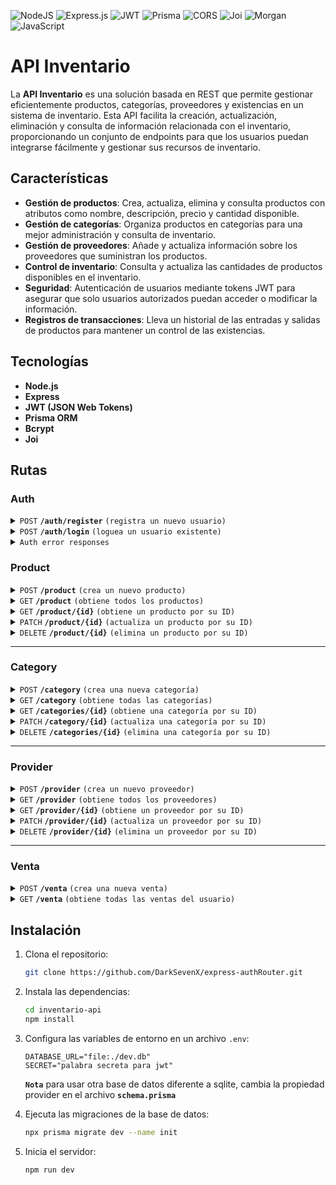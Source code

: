 

![NodeJS](https://img.shields.io/badge/node.js-6DA55F?style=for-the-badge&logo=node.js&logoColor=white)
![Express.js](https://img.shields.io/badge/express.js-%23404d59.svg?style=for-the-badge&logo=express&logoColor=%2361DAFB)
![JWT](https://img.shields.io/badge/JWT-black?style=for-the-badge&logo=JSON%20web%20tokens)
![Prisma](https://img.shields.io/badge/Prisma-3982CE?style=for-the-badge&logo=Prisma&logoColor=white)
![CORS](https://img.shields.io/badge/cors-000000?style=for-the-badge&logo=cors&logoColor=white)
![Joi](https://img.shields.io/badge/joi-0865A6?style=for-the-badge&logo=joi&logoColor=white)
![Morgan](https://img.shields.io/badge/morgan-000000?style=for-the-badge&logo=morgan&logoColor=white)
![JavaScript](https://img.shields.io/badge/javascript-%23323330.svg?style=for-the-badge&logo=javascript&logoColor=%23F7DF1E)


# API Inventario

La **API Inventario** es una solución basada en REST que permite gestionar eficientemente productos, categorías, proveedores y existencias en un sistema de inventario. Esta API facilita la creación, actualización, eliminación y consulta de información relacionada con el inventario, proporcionando un conjunto de endpoints para que los usuarios puedan integrarse fácilmente y gestionar sus recursos de inventario.

## Características

- **Gestión de productos**: Crea, actualiza, elimina y consulta productos con atributos como nombre, descripción, precio y cantidad disponible.
- **Gestión de categorías**: Organiza productos en categorías para una mejor administración y consulta de inventario.
- **Gestión de proveedores**: Añade y actualiza información sobre los proveedores que suministran los productos.
- **Control de inventario**: Consulta y actualiza las cantidades de productos disponibles en el inventario.
- **Seguridad**: Autenticación de usuarios mediante tokens JWT para asegurar que solo usuarios autorizados puedan acceder o modificar la información.
- **Registros de transacciones**: Lleva un historial de las entradas y salidas de productos para mantener un control de las existencias.

## Tecnologías

- **Node.js** 
- **Express**
- **JWT (JSON Web Tokens)**
- **Prisma ORM**
- **Bcrypt**
- **Joi**

## Rutas

### Auth

<details>
 <summary><code>POST</code> <code><b>/auth/register</b></code> <code>(registra un nuevo usuario)</code></summary>

#### parametros

> ninguno

##### Body
- ##### headers

 `Content-Type: application/json`

| name          | type      | data type | descripción                     |
| ------------- | --------- | --------- | ------------------------------- |
| `username`    | requerido | string    | nombre de usuario |
| `password`    | requerido | string    | password |

```json
{
  "username": "new user",
  "password": "new password"
}
```

##### Responses

- **`200`** `Registro exitoso, devuelve un token JWT`

    ```json
    {
      "token": "eyJhbGciOiJIUzI1NiIsInR5cCI6IkpXVCJ9..."
    }
    ```
- **`400`** `bad request faltan campos`
    ```json
    {
      "error": "password is required"
    }
    ```
- **`409`** `Conflict`
    ```json
    {
      "error": "username is already taken"
    }
    ```
- **`500`** `Internal Server Error`
    ```json
    {
      "error": "error message..."
    } 
    ```
</details>     


<details>
<summary><code>POST</code> <code><b>/auth/login</b></code> <code>(loguea un usuario existente)</code></summary>

##### parametros

> ninguno

##### Body
- ##### headers

 `Content-Type: application/json`

| name          | type      | data type | descripción                     |
| ------------- | --------- | --------- | ------------------------------- |
| `username`    | requerido | string    | nombre de usuario |
| `password`    | requerido | string    | password |

```json
{
  "username": "new user",
  "password": "new password"
}
```
##### responses

- **`200`** `login exitoso, devuelve un token JWT`

    ```json
    {
      "token": "eyJhbGciOiJIUzI1NiIsInR5cCI6IkpXVCJ9..."
    }
    ```
- **`400`** `bad request faltan campos`
    ```json
    {
        "error": "password is required"
    }
    ```
- **`401`** `unauthorized, password inconrrecta`
    ```json
    {
      "error": "incorrect password"
    }
    ```
- **`404`** `not found`
    ```json
    {
      "error": "username is already taken"
    }
    ```
- **`500`** `Internal Server Error`
    ```json
    {
      "error": "error message..."
    } 
    ```
</details>

<details>
<summary><code>Auth error responses</code></summary>

todas las rutas se encuentran protegidas por jwt, el token es proporcionado
al loguearse o registrarse. en cada solicitud se de be proporcionar el header 

`token: <token proporcionado>`

estos son los errores relacionados con el token de autenticacion y aplican
para todos los endpoints

- **`401`** `Token inválido o expirado`
    ```json
    {
      "error": "invalid token"
    }

- **`403`** `no se proporciono un token en la solicitud`
    ```json
    {
      "message": "no token provided"
    }
    ```
</details>

### Product 

<details>
<summary><code>POST</code> <code><b>/product</b></code> <code>(crea un nuevo producto)</code></summary>

##### parámetros

> ninguno

#### Body
- ##### headers

 `Content-Type: application/json`

 `token: <token proporcionado al loguearse>`

| name          | type      | data type | descripción                     |
| ------------- | --------- | --------- | ------------------------------- |
| `name`        | requerido | string    | nombre del producto       |
| `categoryId`  | requerido | int       | id de la categoria |
| `supplierId`  | requerido | int       | id del proveedor
| `price`       | requerido | int       | precio del producto
| `stock`       | requerido | int       | stock disponible del producto

```json
{
  "name": "new",
  "categoryId": 1,
  "supplierId": 1,
  "price": 1,
  "stock": 100
}
```

##### Respuestas


- `201` `prodcuto creado correctamente`

    ``` json
    {
        "id":1,
        "name":"new product",
        "price":9.99,
        "stock":10,
        "categoryId":1,
        "supplierId":1
    }
    ```
- `400` `bad request`
    ``` json 
    {
        "message": ["mensaje de error de validacion"]
    }
    ```

- **`401`** `Token inválido o expirado`
    ```json
    {
      "error": "invalid token"
    }

- **`403`** `no se proporciono un token en la solicitud`
    ```json
    {
      "message": "no token provided"
    }

- `404` `cateogria o proveedor no encontrado`

    ```json
    { "message":"Categoría no encontrada" }
    ```
    ``` json
    { "message":"Proveedor no encontrado" }
    ```

- `500` `internal server error`

    ```json
    { "message": "Error creando el producto" }
    ```

</details>

<details>
 <summary><code>GET</code> <code><b>/product</b></code> <code>(obtiene todos los productos)</code></summary>

##### Parámetros

> Ninguno

##### Respuestas

-  **`200`** `ok`
    ```json 
    [
        {
          "id": 1,
          "name": "product 1",
          "categoryId": 1,
          "providerId": 1,
          "price": 1,
          "stock": 98,
          "userId": 1,
        },
        {
          "id": 2,
          "name": "product2",
          "categoryId": 1,
          "providerId": 1,
          "price": 1,
          "stock": 100,
          "userId": 1,
        },
        ...
    ]
    ```

- **`401`** `Token inválido o expirado`
    ```json
    {
      "error": "invalid token"
    }

- **`403`** `no se proporciono un token en la solicitud`
    ```json
    {
      "message": "no token provided"
    }
- **`500`** `internal server error`
    ```json
    { 
      "message": "Error obteniendo los productos"
    }
    ```

</details>

<details>
 <summary><code>GET</code> <code><b>/product/{id}</b></code> <code>(obtiene un producto por su ID)</code></summary>

##### Parámetros

> | name   | type      | data type | descripción        |
> | ----   | --------- | --------- | ------------------ |
> | **id** | requerido | int       | El ID del producto |

##### Respuestas

- **`200`** `ok`
    ```json
    {
      "id": 1,
      "name": "new",
      "categoryId": 1,
      "providerId": 1,
      "price": 1,
      "stock": 98,
      "userId": 1,
    }
    ```
- **`400`** `id type error`
    ```json
    {
      "messaje": "invalid Id"
    }
    ```

- **`401`** `Token inválido o expirado`

    ```json
    {
      "error": "invalid token"
    }

- **`403`** `no se proporciono un token en la solicitud`

    ```json
    {
      "message": "no token provided"
    }

- **`404`** `no encontrado`

    ```json
    { "message": "Producto no encontrado" }
    ```
- **`500`** `internal server error`
    ```json 
    { "message": "Error obteniendo el producto"  }
    ```

</details>

<details>
 <summary><code>PATCH</code> <code><b>/product/{id}</b></code> <code>(actualiza un producto por su ID)</code></summary>

##### Parámetros

 | name   | type      | data type     | descripción                        |
 | ------ | --------- | ------------- | ---------------------------------- |
 | `id`   | requerido | int           | El ID del producto                 |

##### Body

- headers

`Content/type: applicationjson`

| name          | type      | data type | descripción                     |
| ------------- | --------- | --------- | ------------------------------- |
| `name`        | opcional | string    | nombre del producto       |
| `categoryId`  | opcional | int       | id de la categoria |
| `supplierId`  | opcional | int       | id del proveedor
| `price`       | opcional | int       | precio del producto
| `stock`       | opcional | int       | stock disponible del producto

##### Respuestas

- **`200`** `ok` 

    ``` json
    {
      "id": 1,
      "name": "product Updated",
      "categoryId": 1,
      "providerId": 1,
      "price": 1,
      "stock": 98,
      "userId": 1,
    }
    ```
- **`400`** `errores de validacion / id type error`
    ```json
    {
      "message": ["mensaje de error de validacion"]
    }
    ```
    ```json
    { "messaje": "invalid Id" }
    ```

- **`401`** `Token inválido o expirado`

    ```json
    {
      "error": "invalid token"
    }
    ```

- **`403`** `no se proporciono un token en la solicitud`

    ```json
    {
      "message": "no token provided"
    }
    ```

- **`404`** `no encontrado` 

    ``` json 
    { "message": "Producto no encontrado" }   

    ```                                                                          


- **`500`**  `internal server error` 
    ```json
    { "message": "Error actualizando el producto" } 
    ```

</details>

<details>
 <summary><code>DELETE</code> <code><b>/product/{id}</b></code> <code>(elimina un producto por su ID)</code></summary>

##### Parámetros

> | name | type      | data type | descripción        |
> | ---- | --------- | --------- | ------------------ |
> | `id` | requerido | int       | El ID del producto |

##### Respuestas

- **`204`** `eliminado correctamente`                               

- **`400`** `Id type error`
    ```json
    { "messaje": "invalid Id" }
    ```

- **`401`** `Token inválido o expirado`

    ```json
    {
      "error": "invalid token"
    }
    ```

- **`403`** `no se proporciono un token en la solicitud`

    ```json
    {
      "message": "no token provided"
    }
    ```
- **`404`** `not found` 
    ```json
    { "message": "Producto no encontrado" }
    ```

- **`500`**  `internal server error` 
    ```json
    { "message": "Error eliminando el producto" }
    ```
</details>

---
### Category
<details>
 <summary><code>POST</code> <code><b>/category</b></code> <code>(crea una nueva categoría)</code></summary>

##### Body 
- **Headers**

`Content-Type: application/json`

`token: {{token}}`

 | name          | type      | data type | descripción                     |
 | ------------- | --------- | --------- | ------------------------------- |
 | `name`        | requerido | string    | El nombre de la categoría       |
 | `description` | requerido  | string    | Una descripción de la categoría |
    

```json
{
  "name": "deporte",
  "description": "categoria de deporte"
}
```
##### Respuestas

- **`201`** `categoria creada`

    ```json
    {
      "id": 2,
      "name": "deporte",
      "description": "esta es la categoria de deporte",
      "userId": 1
    }
    ```
- `400` `bad request`
    ``` json 
    {
      "message": ["mensaje de error de validacion"]
    }
    ```

- **`401`** `Token inválido o expirado`

    ```json
    {
      "error": "invalid token"
    }
    ```

- **`403`** `no se proporciono un token en la solicitud`

    ```json
    {
      "message": "no token provided"
    }
    ```
- **`500`** `internal server error` 
    ```json
    {
      "message": "error creando la categoria"
    }
    ```
</details>

<details>
 <summary><code>GET</code> <code><b>/category</b></code> <code>(obtiene todas las categorías)</code></summary>

##### Parámetros

> Ninguno

##### headers
**`token: token de autenticacion`**

##### Respuestas

- **`200`** `application/json` 
    ```json 
    [
      {
        "id": 1,
        "name": "deporte",
        "description": "esta es la categoria de deporte",
        "userId": 1,
        "products": [
          {
            "id": 1,
            "name": "producto 1",
            "categoryId": 1,
            "providerId": 1,
            "price": 1,
            "stock": 98,
            "userId": 1
          },
          {
            "id": 2,
            "name": "producto 2",
            "categoryId": 1,
            "providerId": 1,
            "price": 1,
            "stock": 100,
            "userId": 1
          }
        ]
      }
    ]

    ```
- **`401`** `Token inválido o expirado`

    ```json
    {
      "error": "invalid token"
    }
    ```

- **`403`** `no se proporciono un token en la solicitud`

    ```json
    {
      "message": "no token provided"
    }
    ```
- **`500`** `intenal server error` 

    ```json
    { "message": "Error getting categories" }
    ```

</details>

<details>
 <summary><code>GET</code> <code><b>/categories/{id}</b></code> <code>(obtiene una categoría por su ID)</code></summary>

##### Parámetros

 | name | type      | data type | descripción           |
 | ---- | --------- | --------- | --------------------- |
 | `id` | requerido | int       | El ID de la categoría |

##### headers 
**`token: token de autenticacion`**

##### Respuestas

- **`200`**

    ``` json
    {
      "id": 1,
      "name": "deporte",
      "description": "esta es la categoria de deporte",
        "userId": 1,
        "products": [
          {
            "id": 1,
            "name": "producto 1",
            "categoryId": 1,
            "providerId": 1,
            "price": 1,
            "stock": 98,
            "userId": 1
          },
          {
            "id": 2,
            "name": "producto 2",
            "categoryId": 1,
            "providerId": 1,
            "price": 1,
            "stock": 100,
            "userId": 1
          }
        ]
    }
    ```

- **`400`** `Id type error`
    ```json
    { "messaje": "invalid Id" }
    ```

- **`401`** `Token inválido o expirado`

    ```json
    {
      "error": "invalid token"
    }
    ```

- **`403`** `no se proporciono un token en la solicitud`

    ```json
    {
      "message": "no token provided"
    }
    ```
- **`404`** `not found`  
    ```json
    { "message": "Category not found" }
    ```
- **`500`** `intenal server error` 

    ```json
    { "message": "Error getting categories" }
    ```

</details>

<details>
 <summary><code>PATCH</code> <code><b>/category/{id}</b></code> <code>(actualiza una categoría por su ID)</code></summary>

##### Parámetros

 | name   | type      | data type     | descripción                        |
 | ------ | --------- | ------------- | ---------------------------------- |
 | `id`   | requerido | int           | El ID de la categoría              |

##### body

- headers

`token: token de autenticacion`

`Content-Type: application/json`

 | name          | type      | data type | descripción                     |
 | ------------- | --------- | --------- | ------------------------------- |
 | `name`        | opcional | string    | El nombre de la categoría       |
 | `description` | opcional  | string    | Una descripción de la categoría |
    
##### Respuestas

- **`200`** `ok` 
    ```json
    {
      "id": 2,
      "name": "categoria editada",
      "description": "esta es la categoria de deporte",
      "userId": 1
    }
    ```
- **`400`** `Id type error`
    ```json
    { 
      "messaje": "invalid Id" 
    }
    ```

- **`401`** `Token inválido o expirado`

    ```json
    {
      "error": "invalid token"
    }
    ```

- **`403`** `no se proporciono un token en la solicitud`

    ```json
    {
      "message": "no token provided"
    }
    ```
- **`404`** `not found`  
    ```json
    { "message": "Category not found" }
    ```

- **`500`** `intenal server error` 

    ```json
    { "message": "Error getting categories" }
    ```

</details>

<details>
 <summary><code>DELETE</code> <code><b>/categories/{id}</b></code> <code>(elimina una categoría por su ID)</code></summary>

##### Parámetros

> | name | type      | data type | descripción           |
> | ---- | --------- | --------- | --------------------- |
> | `id` | requerido | int       | El ID de la categoría |

##### Respuestas

- **`204`** `ok` 

- **`400`** `Id type error`
    ```json
    { 
      "messaje": "invalid Id" 
    }
    ```

- **`401`** `Token inválido o expirado`

    ```json
    {
      "error": "invalid token"
    }
    ```

- **`403`** `no se proporciono un token en la solicitud`

    ```json
    {
      "message": "no token provided"
    }
    ```
- **`404`** `not found`  
    ```json
    { "message": "Category not found" }
    ```

- **`500`** `intenal server error` 

    ```json
    { "message": "Error getting categories" }
    ```

</details>

---

### Provider

<details>
<summary><code>POST</code> <code><b>/provider</b></code> <code>(crea un nuevo proveedor)</code></summary>

#### Body
- ##### Parámetros

> Ninguno

- ##### headers

 `Content-Type: application/json`

 `token: <token proporcionado al loguearse>`

| name       | type      | data type | descripción           |
| ---------- | --------- | --------- | --------------------- |
| `name`     | requerido | string    | nombre del proveedor   |
| `contact`  | requerido | int       | numero de contacto del proveedor |
| `email`    | requerido | string    | email del proveedor    |

```json
{
  "name": "Provider Name",
  "contact": 1234574564,
  "email": "provider@example.com"
}
```

##### Respuestas

- **`201`** `proveedor creado correctamente`
    ```json
    {
      "id": 1,
      "name": "Provider Name",
      "contact": "Contact Info",
      "email": "provider@example.com",
      "userId": 1
    }
    ```

- **`401`** `Token inválido o expirado`

    ```json
    {
      "error": "invalid token"
    }
    ```

- **`403`** `no se proporciono un token en la solicitud`

    ```json
    {
      "message": "no token provided"
    }
    ```

- **`500`** `internal server error`
    ```json
    { "message": "Error creating the provider" }
    ```

</details>

<details>
 <summary><code>GET</code> <code><b>/provider</b></code> <code>(obtiene todos los proveedores)</code></summary>

##### Parámetros

> Ninguno

##### Respuestas

- **`200`** `ok`
    ```json
    [
      {
        "id": 1,
        "name": "Provider 1",
        "contact": "Contact Info 1",
        "email": "provider1@example.com",
        "userId": 1
      },
      {
        "id": 2,
        "name": "Provider 2",
        "contact": "Contact Info 2",
        "email": "provider2@example.com",
        "userId": 1
      }
    ]
    ```
- **`500`** `internal server error`
    ```json
    { "message": "Error retrieving the providers" }
    ```

</details>

<details>
 <summary><code>GET</code> <code><b>/provider/{id}</b></code> <code>(obtiene un proveedor por su ID)</code></summary>

##### Parámetros

| name       | type      | data type | descripción          |
| ---------- | --------- | --------- | -------------------- |
| `id`       | requerido | int       | El ID del proveedor   |

##### Respuestas

- **`200`** `ok`
    ```json
    {
      "id": 1,
      "name": "Provider 1",
      "contact": "Contact Info 1",
      "email": "provider1@example.com",
      "userId": 1
    }
    ```
- **`404`** `proveedor no encontrado`
    ```json
    { "message": "Provider not found" }
    ```
- **`500`** `internal server error`
    ```json
    { "message": "Error retrieving the provider" }
    ```

</details>

<details>
 <summary><code>PATCH</code> <code><b>/provider/{id}</b></code> <code>(actualiza un proveedor por su ID)</code></summary>

##### Parámetros

| name   | type      | data type | descripción          |
| ------ | --------- | --------- | -------------------- |
| `id`   | requerido | int       | El ID del proveedor   |

##### Body

- headers

`Content-Type: application/json`


| name       | type      | data type | descripción           |
| ---------- | --------- | --------- | --------------------- |
| `name`     | opcional  | string    | nombre del proveedor   |
| `contact`  | opcional  | string    | contacto del proveedor |
| `email`    | opcional  | string    | email del proveedor    |

```json
{
  "name": "Updated Provider",
  "contact": "Updated Contact Info",
  "email": "updated@example.com"
}
```

##### Respuestas

- **`200`** `ok`
    ```json
    {
      "id": 1,
      "name": "Updated Provider",
      "contact": "Updated Contact Info",
      "email": "updated@example.com",
      "userId": 1
    }
    ```
- **`400`** `bad request`
    ```json
    {
      "error": "error en uno de los campos"
    }
    ```
- **`404`** `proveedor no encontrado`
    ```json
    { "message": "Provider not found" }
    ```
- **`500`** `internal server error`
    ```json
    { "message": "Error updating the provider" }
    ```

</details>

<details>
 <summary><code>DELETE</code> <code><b>/provider/{id}</b></code> <code>(elimina un proveedor por su ID)</code></summary>

##### headers

 `token: <token proporcionado al loguearse>`

##### Parámetros

| name   | type      | data type | descripción          |
| ------ | --------- | --------- | -------------------- |
| `id`   | requerido | int       | El ID del proveedor   |

##### Respuestas

- **`204`** `proveedor eliminado correctamente`

- **`404`** `proveedor no encontrado`
    ```json
    { "message": "Provider not found" }
    ```
- **`500`** `internal server error`
    ```json
    { "message": "Error deleting the provider" }
    ```

</details>

---

### Venta

<details>
<summary><code>POST</code> <code><b>/venta</b></code> <code>(crea una nueva venta)</code></summary>

##### Body

##### Parámetros

> Ninguno

##### headers

 `Content-Type: application/json`

 `token: <token proporcionado al loguearse>`

| name        | type      | data type | descripción             |
| ----------- | --------- | --------- | ----------------------- |
| `productId` | requerido | int       | ID del producto a vender |
| `quantity`  | requerido | int       | cantidad del producto    |

```json
{
  "productId": 1,
  "quantity": 2
}
```

##### Respuestas

- **`201`** `venta creada correctamente`
    ```json
    {
      "venta": {
        "id": 1,
        "productId": 1,
        "userId": 1,
        "quantity": 2,
        "createdAt": "2024-10-21T00:00:00.000Z"
      }
    }
    ```
- **`400`** `no hay stock suficiente`
    ```json
    { "error": "No hay stock suficiente" }
    ```

- **`404`** `producto no encontrado`
    ```json
    { "error": "Producto no encontrado" }
    ```

- **`500`** `error del servidor`
    ```json
    { "error": "Error creando la venta" }
    ```

</details>

<details>
 <summary><code>GET</code> <code><b>/venta</b></code> <code>(obtiene todas las ventas del usuario)</code></summary>

##### Parámetros

> Ninguno

##### Respuestas

- **`200`** `ok`
    ```json
    [
      {
        "id": 1,
        "productId": 1,
        "quantity": 2,
        "userId": 1,
        "createdAt": "2024-10-21T00:00:00.000Z"
      },
      {
        "id": 2,
        "productId": 2,
        "quantity": 1,
        "userId": 1,
        "createdAt": "2024-10-21T00:10:00.000Z"
      }
    ]
    ```

- **`500`** `error del servidor`
    ```json
    { "error": "Error obteniendo las ventas" }
    ```

</details>

## Instalación

1. Clona el repositorio:

    ```bash
    git clone https://github.com/DarkSevenX/express-authRouter.git
    ```

2. Instala las dependencias:

    ```bash
    cd inventario-api
    npm install
    ```

3. Configura las variables de entorno en un archivo `.env`:

    ```
    DATABASE_URL="file:./dev.db"
    SECRET="palabra secreta para jwt"
    ```
    **`Nota`** para usar otra base de datos diferente a sqlite,
    cambia la propiedad provider en el archivo **`schema.prisma`**

4. Ejecuta las migraciones de la base de datos:

    ```bash
    npx prisma migrate dev --name init
    ```

5. Inicia el servidor:

    ```bash
    npm run dev
    ```

